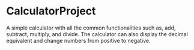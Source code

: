 # CalculatorProject
A simple calculator with all the common functionalities such as, add, subtract, multiply, and divide. The calculator can also display the decimal equivalent and change numbers from positive to negative. 
